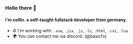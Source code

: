 ### Hello there 👋

#### i'm collin. a self-taught fullstack developer from germany.

- ⚙️ I'm working with: `.vue`, `.jsx`, `.js`, `.ts`, `.html`, `.css`, `.lua`
- 🌍 You can contact me via discord. (@basicfx)
